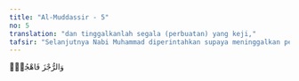 ```yaml
---
title: "Al-Muddassir - 5"
no: 5
translation: "dan tinggalkanlah segala (perbuatan) yang keji,"
tafsir: "Selanjutnya Nabi Muhammad diperintahkan supaya meninggalkan perbuatan dosa seperti menyembah berhala atau patung. Kata ar-rujz yang terdapat dalam ayat ini berarti siksaan, dan dalam hal ini yang dimaksudkan ialah perintah menjauhkan segala sebab yang mendatangkan siksaan, yakni perbuatan maksiat. Termasuk yang dilarang oleh ayat ini ialah mengerjakan segala macam perbuatan yang menyebabkan perbuatan maksiat.\n\nMembersihkan diri dari dosa apalagi bagi seorang dai adalah suatu kewajiban. Sebab, kalau pada diri sang dai sendiri diketahui ada cela dan aib oleh masyarakat, tentu perkataan dan nasihatnya sulit diterima orang. Bahkan mubalig yang pandai memelihara diri sekali pun pasti menghadapi dua bentuk tantangan, yakni:\n\n1.Boleh jadi orang yang diajak dan diseru ke jalan Allah akan menepuk dada, memperlihatkan kesombongannya, sehingga merasa tidak lagi membutuhkan nasihat. Dengan kekayaan, ilmu pengetahuan, atau kedudukan tinggi yang dimilikinya, ia merasa tidak perlu lagi diajak ke jalan Allah.\n\n2.Mungkin pula sang dai dimusuhi oleh penguasa dan yang tidak senang kepadanya. Sang dai akan diusir, disiksa, dikurangi hak-haknya, diintimidasi, dilarang, atau dihalang-halangi menyampaikan dakwah dan menegakkan yang hak. Semuanya itu merupakan akibat yang harus dihadapi bagi siapa saja yang berjihad di jalan Allah. Memelihara diri dari segala tindakan dan perkataan yang melunturkan nama baik di mata masyarakat adalah sebagian dari ikhtiar dalam rangka mencapai kesuksesan dalam berdakwah."
---
```


وَالرُّجْزَ فَاهْجُرْۖ 
